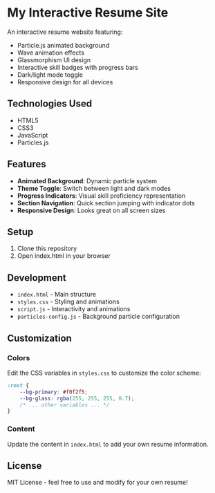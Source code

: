 # My Interactive Resume Site

An interactive resume website featuring:
- Particle.js animated background
- Wave animation effects
- Glassmorphism UI design
- Interactive skill badges with progress bars
- Dark/light mode toggle
- Responsive design for all devices

## Technologies Used
- HTML5
- CSS3
- JavaScript
- Particles.js

## Features
- **Animated Background**: Dynamic particle system
- **Theme Toggle**: Switch between light and dark modes
- **Progress Indicators**: Visual skill proficiency representation
- **Section Navigation**: Quick section jumping with indicator dots
- **Responsive Design**: Looks great on all screen sizes

## Setup
1. Clone this repository
2. Open index.html in your browser

## Development
- `index.html` - Main structure
- `styles.css` - Styling and animations
- `script.js` - Interactivity and animations
- `particles-config.js` - Background particle configuration

## Customization

### Colors
Edit the CSS variables in `styles.css` to customize the color scheme:

```css
:root {
    --bg-primary: #f0f2f5;
    --bg-glass: rgba(255, 255, 255, 0.7);
    /* ... other variables ... */
}
```

### Content
Update the content in `index.html` to add your own resume information.

## License

MIT License - feel free to use and modify for your own resume!
